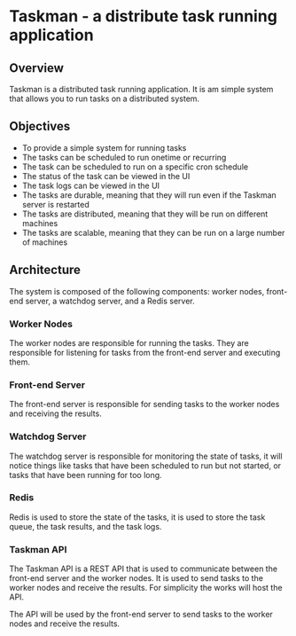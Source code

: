 # Taskman - a distribute task running application

## Overview 

Taskman is a distributed task running application. It is am simple system that allows you to run tasks on a distributed system.

## Objectives

- To provide a simple system for running tasks
- The tasks can be scheduled to run onetime or recurring
- The task can be scheduled to run on a specific cron schedule
- The status of the task can be viewed in the UI
- The task logs can be viewed in the UI
- The tasks are durable, meaning that they will run even if the Taskman server is restarted
- The tasks are distributed, meaning that they will be run on different machines
- The tasks are scalable, meaning that they can be run on a large number of machines
  
## Architecture

The system is composed of the following components: worker nodes, front-end server, a watchdog server, and a Redis server.

### Worker Nodes

The worker nodes are responsible for running the tasks. They are responsible for listening for tasks from the front-end server and executing them.

### Front-end Server

The front-end server is responsible for sending tasks to the worker nodes and receiving the results.

### Watchdog Server

The watchdog server is responsible for monitoring the state of tasks, it will notice things like tasks that have been scheduled to run but not started, or tasks that have been running for too long.

### Redis 

Redis is used to store the state of the tasks, it is used to store the task queue, the task results, and the task logs.

### Taskman API

The Taskman API is a REST API that is used to communicate between the front-end server and the worker nodes. It is used to send tasks to the worker nodes and receive the results. For simplicity the works will host the API.

The API will be used by the front-end server to send tasks to the worker nodes and receive the results.








